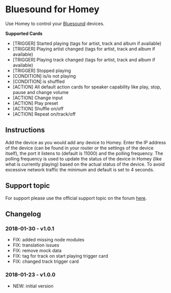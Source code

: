 # Bluesound for Homey
Use Homey to control your [Bluesound](http://www.bluesound.com) devices.

**Supported Cards**
- [TRIGGER] Started playing (tags for artist, track and album if available)
- [TRIGGER] Playing artist changed (tags for artist, track and album if available)
- [TRIGGER] Playing track changed (tags for artist, track and album if available)
- [TRIGGER] Stopped playing
- [CONDITION] is/is not playing
- [CONDITION] is shuffled
- [ACTION] All default action cards for speaker capability like play, stop, pause and change volume
- [ACTION] Change input
- [ACTION] Play preset
- [ACTION] Shuffle on/off
- [ACTION] Repeat on/track/off

## Instructions
Add the device as you would add any device to Homey. Enter the IP address of the device (can be found in your router or the settings of the device itself), the port it listens to (default is 11000) and the polling frequency. The polling frequency is used to update the status of the device in Homey (like what is currently playing) based on the actual status of the device. To avoid excessive network traffic the minimum and default is set to 4 seconds.

## Support topic
For support please use the official support topic on the forum [here](https://forum.athom.com/discussion/4559/).

## Changelog
### 2018-01-30 - v1.0.1
- FIX: added missing node modules
- FIX: translation issues
- FIX: remove mock data
- FIX: tag for track on start playing trigger card
- FIX: changed track trigger card

### 2018-01-23 - v1.0.0
- NEW: initial version
